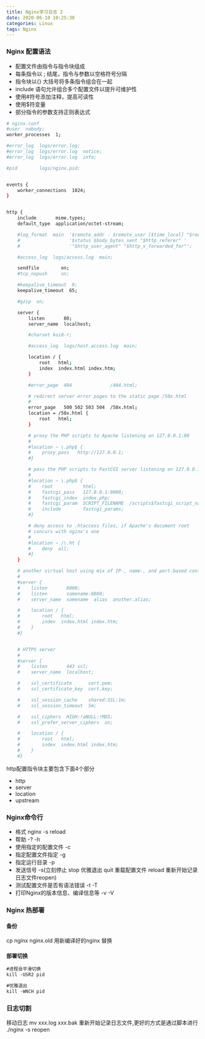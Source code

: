 ```yaml
---
title: Nginx学习日志 2
date: 2020-06-10 10:25:38
categories: Linux
tags: Nginx
---
```

### Nginx 配置语法

- 配置文件由指令与指令块组成
- 每条指令以 ; 结尾，指令与参数以空格符号分隔
- 指令块以{} 大括号将多条指令组合在一起
- include 语句允许组合多个配置文件以提升可维护性
- 使用#符号添加注释，提高可读性
- 使用$符变量
- 部分指令的参数支持正则表达式


``` bash
# nginx.conf
#user  nobody;
worker_processes  1;

#error_log  logs/error.log;
#error_log  logs/error.log  notice;
#error_log  logs/error.log  info;

#pid        logs/nginx.pid;


events {
    worker_connections  1024;
}


http {
    include       mime.types;
    default_type  application/octet-stream;

    #log_format  main  '$remote_addr - $remote_user [$time_local] "$request" '
    #                  '$status $body_bytes_sent "$http_referer" '
    #                  '"$http_user_agent" "$http_x_forwarded_for"';

    #access_log  logs/access.log  main;

    sendfile        on;
    #tcp_nopush     on;

    #keepalive_timeout  0;
    keepalive_timeout  65;

    #gzip  on;

    server {
        listen       80;
        server_name  localhost;

        #charset koi8-r;

        #access_log  logs/host.access.log  main;

        location / {
            root   html;
            index  index.html index.htm;
        }

        #error_page  404              /404.html;

        # redirect server error pages to the static page /50x.html
        #
        error_page   500 502 503 504  /50x.html;
        location = /50x.html {
            root   html;
        }

        # proxy the PHP scripts to Apache listening on 127.0.0.1:80
        #
        #location ~ \.php$ {
        #    proxy_pass   http://127.0.0.1;
        #}

        # pass the PHP scripts to FastCGI server listening on 127.0.0.1:9000
        #
        #location ~ \.php$ {
        #    root           html;
        #    fastcgi_pass   127.0.0.1:9000;
        #    fastcgi_index  index.php;
        #    fastcgi_param  SCRIPT_FILENAME  /scripts$fastcgi_script_name;
        #    include        fastcgi_params;
        #}

        # deny access to .htaccess files, if Apache's document root
        # concurs with nginx's one
        #
        #location ~ /\.ht {
        #    deny  all;
        #}
    }

    # another virtual host using mix of IP-, name-, and port-based configuration
    #
    #server {
    #    listen       8000;
    #    listen       somename:8080;
    #    server_name  somename  alias  another.alias;

    #    location / {
    #        root   html;
    #        index  index.html index.htm;
    #    }
    #}


    # HTTPS server
    #
    #server {
    #    listen       443 ssl;
    #    server_name  localhost;

    #    ssl_certificate      cert.pem;
    #    ssl_certificate_key  cert.key;

    #    ssl_session_cache    shared:SSL:1m;
    #    ssl_session_timeout  5m;

    #    ssl_ciphers  HIGH:!aNULL:!MD5;
    #    ssl_prefer_server_ciphers  on;

    #    location / {
    #        root   html;
    #        index  index.html index.htm;
    #    }
    #}
```

http配置指令块主要包含下面4个部分
  - http
  - server
  - location
  - upstream

### Nginx命令行
- 格式 nginx -s reload
- 帮助 -? -h
- 使用指定的配置文件 -c
- 指定配置文件指定 -g
- 指定运行目录 -p
- 发送信号 -s(立刻停止 stop 优雅退出 quit 重载配置文件 reload 重新开始记录日志文件reopen)
- 测试配置文件是否有语法错误 -t -T
- 打印Nginx的版本信息、编译信息等 -v -V


### Nginx 热部署
#### 备份
cp nginx nginx.old
用新编译好的nginx 替换
#### 部署切换
```ps -ef | grep nginx
#进程会平滑切换
kill -USR2 pid

#优雅退出
kill -WNCH pid
```

### 日志切割
移动日志 mv xxx.log xxx.bak 重新开始记录日志文件,更好的方式是通过脚本进行
./nginx -s reopen 
